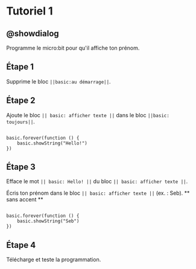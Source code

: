 # Tutoriel 1

## @showdialog

Programme le micro:bit pour qu'il affiche ton prénom.


## Étape 1

Supprime le bloc ``||basic:au démarrage||``.

## Étape 2

Ajoute le bloc ``|| basic: afficher texte ||`` dans le bloc ``||basic: toujours||``.

```blocks

basic.forever(function () {
    basic.showString("Hello!")
})

```

## Étape 3

Efface le mot ``|| basic: Hello! ||`` du bloc ``|| basic: afficher texte ||``.

Écris ton prénom dans le bloc ``|| basic: afficher texte ||`` (ex. : Seb). ** sans accent **

```blocks

basic.forever(function () {
    basic.showString("Seb") 
})

```
## Étape 4

Télécharge et teste la programmation.